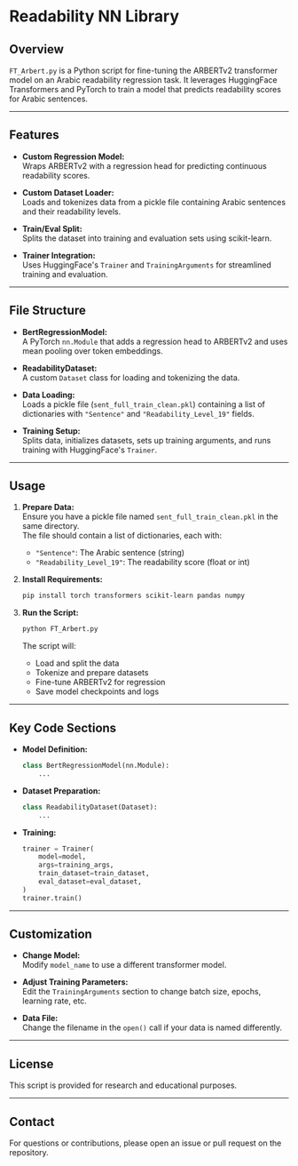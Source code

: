 # Readability NN Library

## Overview

`FT_Arbert.py` is a Python script for fine-tuning the ARBERTv2 transformer model on an Arabic readability regression task. It leverages HuggingFace Transformers and PyTorch to train a model that predicts readability scores for Arabic sentences.

---

## Features

- **Custom Regression Model:**  
  Wraps ARBERTv2 with a regression head for predicting continuous readability scores.

- **Custom Dataset Loader:**  
  Loads and tokenizes data from a pickle file containing Arabic sentences and their readability levels.

- **Train/Eval Split:**  
  Splits the dataset into training and evaluation sets using scikit-learn.

- **Trainer Integration:**  
  Uses HuggingFace's `Trainer` and `TrainingArguments` for streamlined training and evaluation.

---

## File Structure

- **BertRegressionModel:**  
  A PyTorch `nn.Module` that adds a regression head to ARBERTv2 and uses mean pooling over token embeddings.

- **ReadabilityDataset:**  
  A custom `Dataset` class for loading and tokenizing the data.

- **Data Loading:**  
  Loads a pickle file (`sent_full_train_clean.pkl`) containing a list of dictionaries with `"Sentence"` and `"Readability_Level_19"` fields.

- **Training Setup:**  
  Splits data, initializes datasets, sets up training arguments, and runs training with HuggingFace's `Trainer`.

---

## Usage

1. **Prepare Data:**  
   Ensure you have a pickle file named `sent_full_train_clean.pkl` in the same directory.  
   The file should contain a list of dictionaries, each with:
   - `"Sentence"`: The Arabic sentence (string)
   - `"Readability_Level_19"`: The readability score (float or int)

2. **Install Requirements:**
   ```bash
   pip install torch transformers scikit-learn pandas numpy
   ```

3. **Run the Script:**
   ```bash
   python FT_Arbert.py
   ```

   The script will:
   - Load and split the data
   - Tokenize and prepare datasets
   - Fine-tune ARBERTv2 for regression
   - Save model checkpoints and logs

---

## Key Code Sections

- **Model Definition:**
  ```python
  class BertRegressionModel(nn.Module):
      ...
  ```

- **Dataset Preparation:**
  ```python
  class ReadabilityDataset(Dataset):
      ...
  ```

- **Training:**
  ```python
  trainer = Trainer(
      model=model,
      args=training_args,
      train_dataset=train_dataset,
      eval_dataset=eval_dataset,
  )
  trainer.train()
  ```

---

## Customization

- **Change Model:**  
  Modify `model_name` to use a different transformer model.

- **Adjust Training Parameters:**  
  Edit the `TrainingArguments` section to change batch size, epochs, learning rate, etc.

- **Data File:**  
  Change the filename in the `open()` call if your data is named differently.

---

## License

This script is provided for research and educational purposes.

---

## Contact


For questions or contributions, please open an issue or pull request on the repository.
